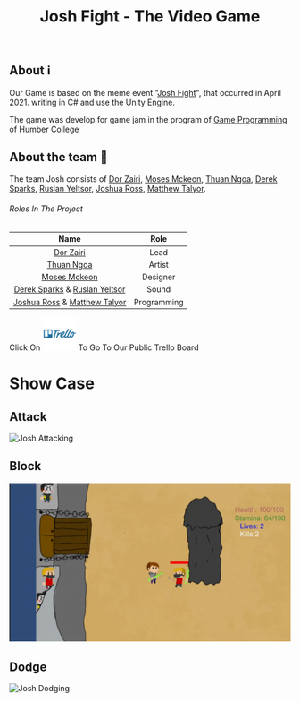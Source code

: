 <h1 align="center">Josh Fight - The Video Game</h1>
<img href="https://github.com/Ckrcok/JOSH-FIGHT-THE-VIDEO-GAME/blob/readme/Assets/Sprites/Josh%20Fight%20One%20Up%20v1.png"/>

## About :information_source:
Our Game is based on the meme event "<a href="https://en.wikipedia.org/wiki/Josh_fight">Josh Fight</a>", that occurred in April 2021. writing in C# and use the Unity Engine.

The game was develop for game jam in the program of <a href="https://mediaarts.humber.ca/programs/game-programming.html">Game Programming</a> of Humber College

## About the team :star2:

The team Josh consists of <a href="https://www.linkedin.com/in/dorz/">Dor Zairi</a>, <a href="https://www.linkedin.com/in/moses-mckeon-90212a221/">Moses Mckeon</a>, <a href="">Thuan Ngoa</a>, <a href="">Derek Sparks</a>, <a href="">Ruslan Yeltsor</a>, <a href="https://www.linkedin.com/in/joshua-ross-a168a41b3/">Joshua Ross</a>, <a href="">Matthew Talyor</a>.

###### Roles In The Project

| Name        | Role           |
| :-------------: |:-------------:|
|  <a href="https://www.linkedin.com/in/dorz/">Dor Zairi</a>   | Lead |
| <a href="">Thuan Ngoa</a>     | Artist      |
| <a href="https://www.linkedin.com/in/moses-mckeon-90212a221/">Moses Mckeon</a> | Designer      |
| <a href="">Derek Sparks</a> & <a href="">Ruslan Yeltsor</a>  | Sound      |
| <a href="https://www.linkedin.com/in/joshua-ross-a168a41b3/">Joshua Ross</a> & <a href="">Matthew Talyor</a>  | Programming      |


Click On <code><a href="https://trello.com/b/Ngn0n74r/josh-fight-the-video-game"><img src="https://github.com/devicons/devicon/blob/master/icons/trello/trello-plain-wordmark.svg" alt="trello board" width="60" height="60"/></a></code> To Go To Our Public Trello Board

# Show Case

## Attack

![Josh Attacking](https://github.com/Ckrcok/JOSH-FIGHT-THE-VIDEO-GAME/blob/readme/ShowCase/Attacking.gif)

## Block

![Josh Blocking](https://github.com/Ckrcok/JOSH-FIGHT-THE-VIDEO-GAME/blob/readme/ShowCase/Blocking.gif)

## Dodge

![Josh Dodging](https://github.com/Ckrcok/JOSH-FIGHT-THE-VIDEO-GAME/blob/readme/ShowCase/Dodging.gif)
